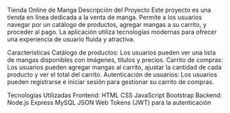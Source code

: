 Tienda Online de Manga
Descripción del Proyecto
Este proyecto es una tienda en línea dedicada a la venta de manga. Permite a los usuarios navegar por un catálogo de productos, agregar mangas a su carrito, y proceder al pago. La aplicación utiliza tecnologías modernas para ofrecer una experiencia de usuario fluida y atractiva.

Características
Catálogo de productos: Los usuarios pueden ver una lista de mangas disponibles con imágenes, títulos y precios.
Carrito de compras: Los usuarios pueden agregar mangas al carrito, ajustar la cantidad de cada producto y ver el total del carrito.
Autenticación de usuarios: Los usuarios pueden registrarse e iniciar sesión para gestionar su carrito de compras.


Tecnologías Utilizadas
Frontend:
HTML
CSS
JavaScript
Bootstrap
Backend:
Node.js
Express
MySQL
JSON Web Tokens (JWT) para la autenticación